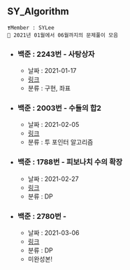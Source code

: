 ## SY_Algorithm
```
❣️Member : SYLee
🐋 2021년 01월에서 06월까지의 문제풀이 모음
```


- ### 백준 : 2243번 - 사탕상자
    - 날짜 : 2021-01-17
    - [링크](https://www.acmicpc.net/problem/2243)
    - 분류 : 구현, 좌표


- ### 백준 : 2003번 - 수들의 합2
    - 날짜 : 2021-02-05
    - [링크](https://www.acmicpc.net/problem/2003)
    - 분류 : 투 포인터 알고리즘

- ### 백준 : 1788번 - 피보나치 수의 확장
    - 날짜 : 2021-02-27
    - [링크](https://www.acmicpc.net/problem/2003)
    - 분류 : DP
- ### 백준 : 2780번 - 
    - 날짜 : 2021-03-06
    - [링크](https://www.acmicpc.net/problem/2780)
    - 분류 : DP
    - 미완성본!
